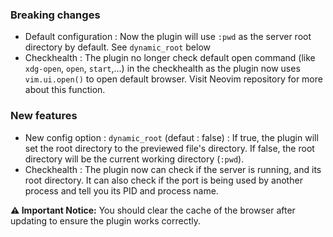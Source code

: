 ### Breaking changes
- Default configuration : Now the plugin will use `:pwd` as the server root directory by default. See `dynamic_root` below
- Checkhealth : The plugin no longer check default open command (like `xdg-open`, `open`, `start`,...) in the checkhealth as the plugin now uses `vim.ui.open()` to open default browser. Visit Neovim repository for more about this function.

### New features
- New config option : `dynamic_root` (defaut : false) : If true, the plugin will set the root directory to the previewed file's directory. If false, the root directory will be the current working directory (`:pwd`).
- Checkhealth : The plugin now can check if the server is running, and its root directory. It can also check if the port is being used by another process and tell you its PID and process name.

**⚠️ Important Notice:** You should clear the cache of the browser after updating to ensure the plugin works correctly. 

